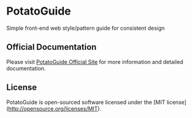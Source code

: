 # PotatoGuide

Simple front-end web style/pattern guide for consistent design

## Official Documentation

Please visit [PotatoGuide Official Site](http://potatoguide.com/) for more information and detailed documentation.

## License

PotatoGuide is open-sourced software licensed under the [MIT license] (http://opensource.org/licenses/MIT).

